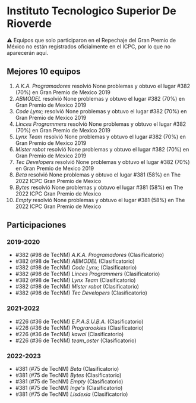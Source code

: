 # Instituto Tecnologico Superior De Rioverde

:warning: Equipos que solo participaron en el Repechaje del Gran Premio de México no están registrados oficialmente en el ICPC, por lo que no aparecerán aquí.

## Mejores 10 equipos

1. _A.K.A. Programadores_ resolvió None problemas y obtuvo el lugar #382 (70%) en Gran Premio de Mexico 2019
1. _ABMODEL_ resolvió None problemas y obtuvo el lugar #382 (70%) en Gran Premio de Mexico 2019
1. _Code Lynx;_ resolvió None problemas y obtuvo el lugar #382 (70%) en Gran Premio de Mexico 2019
1. _Linces Programmers_ resolvió None problemas y obtuvo el lugar #382 (70%) en Gran Premio de Mexico 2019
1. _Lynx Team_ resolvió None problemas y obtuvo el lugar #382 (70%) en Gran Premio de Mexico 2019
1. _Mister robot_ resolvió None problemas y obtuvo el lugar #382 (70%) en Gran Premio de Mexico 2019
1. _Tec Developers_ resolvió None problemas y obtuvo el lugar #382 (70%) en Gran Premio de Mexico 2019
1. _Beta_ resolvió None problemas y obtuvo el lugar #381 (58%) en The 2022 ICPC Gran Premio de Mexico
1. _Bytes_ resolvió None problemas y obtuvo el lugar #381 (58%) en The 2022 ICPC Gran Premio de Mexico
1. _Empty_ resolvió None problemas y obtuvo el lugar #381 (58%) en The 2022 ICPC Gran Premio de Mexico

## Participaciones

### 2019-2020

- #382 (#98 de TecNM) _A.K.A. Programadores_ (Clasificatorio)
- #382 (#98 de TecNM) _ABMODEL_ (Clasificatorio)
- #382 (#98 de TecNM) _Code Lynx;_ (Clasificatorio)
- #382 (#98 de TecNM) _Linces Programmers_ (Clasificatorio)
- #382 (#98 de TecNM) _Lynx Team_ (Clasificatorio)
- #382 (#98 de TecNM) _Mister robot_ (Clasificatorio)
- #382 (#98 de TecNM) _Tec Developers_ (Clasificatorio)

### 2021-2022

- #226 (#36 de TecNM) _E.P.A.S.U.B.A._ (Clasificatorio)
- #226 (#36 de TecNM) _Prograrookies_ (Clasificatorio)
- #226 (#36 de TecNM) _kawai_ (Clasificatorio)
- #226 (#36 de TecNM) _team_oster_ (Clasificatorio)

### 2022-2023

- #381 (#75 de TecNM) _Beta_ (Clasificatorio)
- #381 (#75 de TecNM) _Bytes_ (Clasificatorio)
- #381 (#75 de TecNM) _Empty_ (Clasificatorio)
- #381 (#75 de TecNM) _Inge's_ (Clasificatorio)
- #381 (#75 de TecNM) _Lisdexia_ (Clasificatorio)




